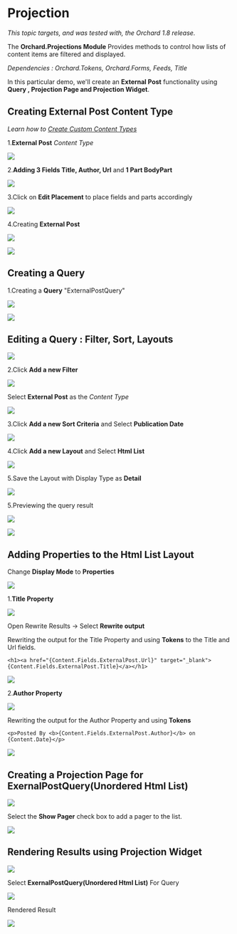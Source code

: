 Projection
==========
*This topic targets, and was tested with, the Orchard 1.8 release.*

The **Orchard.Projections Module** Provides methods to control how lists of content items are filtered and displayed.

*Dependencies : Orchard.Tokens, Orchard.Forms, Feeds, Title*

In this particular demo, we'll create an **External Post** functionality using **Query , Projection Page and Projection Widget**.

## Creating External Post Content Type

*Learn how to [Create Custom Content Types](Creating-custom-content-types)*

1.**External Post** *Content Type*

![](../Upload/projections/createcontenttype.PNG)

2.**Adding 3 Fields Title, Author, Url** and **1 Part BodyPart**

![](../Upload/projections/addingfieldsnparts.PNG)

3.Click on **Edit Placement** to place fields and parts accordingly

![](../Upload/projections/editingplacement.PNG)

4.Creating **External Post**

![](../Upload/projections/creatingexternalpost.PNG)

![](../Upload/projections/externalpostcreated.PNG)

## Creating a Query 

1.Creating a **Query** "ExternalPostQuery"

![](../Upload/projections/addingquery.PNG)


![](../Upload/projections/querycreated.PNG)

## Editing a Query : **Filter, Sort, Layouts**


![](../Upload/projections/editingquery.PNG)

2.Click **Add a new Filter**

![](../Upload/projections/addfilter.PNG)

Select **External Post** as the *Content Type*

![](../Upload/projections/externalpostfilter.PNG)

3.Click **Add a new Sort Criteria** and Select **Publication Date**


![](../Upload/projections/sortpublication.PNG)

4.Click **Add a new Layout** and Select **Html List**

![](../Upload/projections/selectlayout.PNG)

5.Save the Layout with Display Type as **Detail**

![](../Upload/projections/savelayout.PNG)

5.Previewing the query result

![](../Upload/projections/clickpreview.PNG)

![](../Upload/projections/queryresult.PNG)

## Adding Properties to the Html List Layout

Change **Display Mode** to **Properties**

![](../Upload/projections/changedisplaymode.PNG)

1.**Title Property**


![](../Upload/projections/titleproperty.PNG)

Open Rewrite Results -> Select **Rewrite output**

Rewriting the output for the Title Property and using **Tokens** to the Title and Url fields.

	<h1><a href="{Content.Fields.ExternalPost.Url}" target="_blank">{Content.Fields.ExternalPost.Title}</a></h1>

![](../Upload/projections/titlerewrite.PNG)

2.**Author Property**

![](../Upload/projections/addingproperties.PNG)

Rewriting the output for the Author Property and using **Tokens**

	<p>Posted By <b>{Content.Fields.ExternalPost.Author}</b> on {Content.Date}</p>

![](../Upload/projections/authorrewrite.PNG)

## Creating a Projection Page for ExernalPostQuery(Unordered Html List)


![](../Upload/projections/projectionpage.PNG)

Select the **Show Pager** check box to add a pager to the list.

![](../Upload/projections/creatingprojectionpage.PNG)


## Rendering Results using Projection Widget


![](../Upload/projections/projectionwidget.PNG)

Select **ExernalPostQuery(Unordered Html List)** For Query

![](../Upload/projections/creatingprojectionwidget.PNG)

Rendered Result 

![](../Upload/projections/renderedresult.PNG)